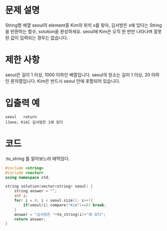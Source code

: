 # 문제 설명
String형 배열 seoul의 element중 Kim의 위치 x를 찾아, 김서방은 x에 있다는 String을 반환하는 함수, solution을 완성하세요. seoul에 Kim은 오직 한 번만 나타나며 잘못된 값이 입력되는 경우는 없습니다.

# 제한 사항
seoul은 길이 1 이상, 1000 이하인 배열입니다.
seoul의 원소는 길이 1 이상, 20 이하인 문자열입니다.
Kim은 반드시 seoul 안에 포함되어 있습니다.
# 입출력 예
```
seoul	return
[Jane, Kim]	김서방은 1에 있다
```
# 코드
:to_string 를 알아보느라 애먹었다.
```c++
#include <string>
#include <vector>
using namespace std;

string solution(vector<string> seoul) {
    string answer = "";
    int i;
    for( i = 0; i < seoul.size(); i++){
        if(seoul[i].compare("Kim")==0) break; 
    }
    answer = "김서방은 "+to_string(i)+"에 있다";  
    return answer;
}
```
